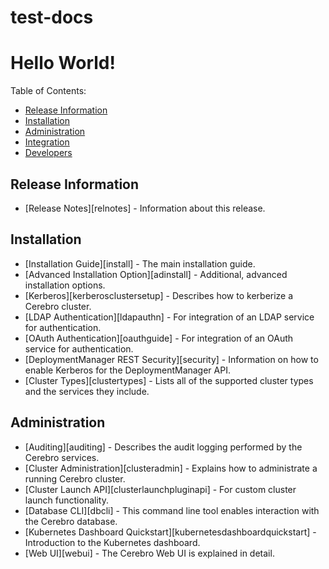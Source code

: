 # test-docs
# Hello World! 

Table of Contents:

* [Release Information](#release-information)
* [Installation](#installation)
* [Administration](#administration)
* [Integration](#integration)
* [Developers](#developers)

## Release Information

* [Release Notes][relnotes] - Information about this release.

## Installation

  * [Installation Guide][install] - The main installation guide.
  * [Advanced Installation Option][adinstall] - Additional, advanced installation options.
  * [Kerberos][kerberosclustersetup] - Describes how to kerberize a Cerebro cluster.
  * [LDAP Authentication][ldapauthn] - For integration of an LDAP service for authentication.
  * [OAuth Authentication][oauthguide] - For integration of an OAuth service for authentication.
  * [DeploymentManager REST Security][security] - Information on how to enable Kerberos for the DeploymentManager API.
  * [Cluster Types][clustertypes] - Lists all of the supported cluster types and the
  services they include.

## Administration

* [Auditing][auditing] - Describes the audit logging performed by the Cerebro services.
* [Cluster Administration][clusteradmin] - Explains how to administrate a running Cerebro cluster.
* [Cluster Launch API][clusterlaunchpluginapi] - For custom cluster launch functionality.
* [Database CLI][dbcli] - This command line tool enables interaction with the Cerebro database.
* [Kubernetes Dashboard Quickstart][kubernetesdashboardquickstart] - Introduction to the Kubernetes dashboard.
* [Web UI][webui] - The Cerebro Web UI is explained in detail.
